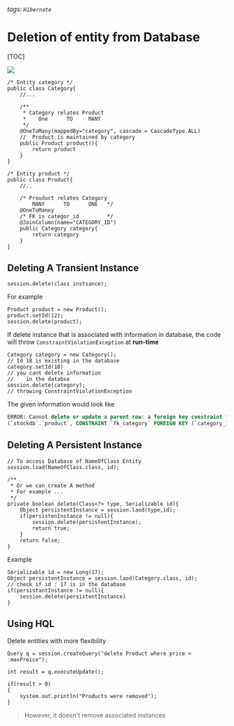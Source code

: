 ###### tags: `Hibernate`
# Deletion of entity from Database
[TOC]

![](https://i.imgur.com/g4SWzho.png)
```java=
/* Entity category */
public class Category{
    //...
    
    /**
     * Category relates Product 
     *    One      TO     MANY     
     */
    @OneToMany(mappedBy="category", cascade = CascadeType.ALL)
    //  Product is maintained by category
    public Product product(){
        return product
    }
}

/* Entity product */
public class Product{
    //..
    
    /* Prouduct relates Category 
        MANY      TO      ONE   */
    @OneToManey
    /* FK is categor_id         */
    @JoinColumn(name="CATEGORY_ID")
    public Category category{
        return category
    }
}
```



## Deleting A **Transient** Instance
```java=
session.delete(class instsance);
```

For example
```java=
Product product = new Product();
product.setId(12);
session.delete(product);
```

If delete instance that is associated with information in database, the code will throw `ConstraintViolationException` at **run-time**
```java=
Category category = new Category();
// Id 18 is existing in the database
category.setId(18)
// you cant delete information
//    in the databse
session.delete(category);
// throwing ConstraintViolationException
```

The given information would look like
```sql
ERROR: Cannot delete or update a parent row: a foreign key constraint fails
(`stockdb`.`product`, CONSTRAINT `fk_category` FOREIGN KEY (`category_id`) REFERENCES `category` (`category_id`))
```


## Deleting A **Persistent** Instance

```java=
// To access Database of NameOfClass Entity
session.load(NameOfClass.class, id);

/**
 * Or we can create A method 
 * For example ... 
 */
private boolean delete(Class<?> type, Serializable id){
    Object persistentInstance = session.laod(type,id);
    if(persistenInstance != null){
        session.delete(persistentInstance);
        return true;
    }
    return false;
}
```

Example 
```java=
Serializable id = new Long(17);
Object persistentInstance = session.laod(Category.class, id);
// check if id : 17 is in the database
if(persistantInstance != null){
    session.delete(persistentInstance)
}
```


## Using HQL 

Delete entities with more flexibility
```java=
Query q = session.createQuery("delete Product where price > :maxPreice");

int result = q.executeUpdate();

if(result > 0)
{
    system.out.println("Products were removed");
}
```
> However, it doesn't remove associated instances
> 